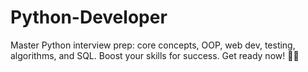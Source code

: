 # Python-Developer
Master Python interview prep: core concepts, OOP, web dev, testing, algorithms, and SQL. Boost your skills for success. Get ready now! 🐍🚀
